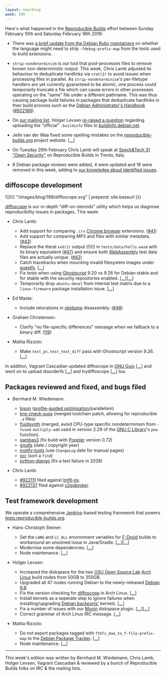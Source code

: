 ```yaml
---
layout: new/blog
week: 199
---
```


Here's what happened in the [Reproducible Builds](https://reproducible-builds.org) effort between Sunday February 10th and Saturday February 16th 2019:

* There was [a brief update from the Debian Ruby maintainers](https://bugs.debian.org/848660) on whether the language might need to strip `-fdebug-prefix-map` from the tools used to build extensions.

* `strip-nondeterminism` is our tool that post-processes files to remove known non-deterministic output. This week, Chris Lamb adjusted its behaviour to deduplicate hardlinks via `stat(2)` to avoid issues when processing files in parallel. As `strip-nondeterminism`'s per-filetype handlers are yet currently guaranteed to be atomic, one process could temporarily truncate a file which can cause errors in other processes operating on the "same" file under a different pathname. This was thus causing package build failures in packages that deduplicate hardlinks in their build process such as the [Debian Administrator's Handbook](https://debian-handbook.info/) ([#922168](https://bugs.debian.org/#922168)).

* On [our mailing list](https://lists.reproducible-builds.org/listinfo/rb-general), Holger Levsen [re-raised a question](https://lists.reproducible-builds.org/pipermail/rb-general/2019-February/001446.html) regarding uploading the "official" `.buildinfo` files to [buildinfo.debian.net](https://buildinfo.debian.net/).

* Jelle van der Waa fixed some spelling mistakes on the [reproducible-builds.org](https://reproducible-builds.org) project website. [[...](https://salsa.debian.org/reproducible-builds/reproducible-website/commit/dea014e)]

* On Tuesday 26th February Chris Lamb will speak at [Speck&Tech 31 "Open Security"](https://www.eventbrite.com/e/specktech-31-open-security-tickets-53503912643) on Reproducible Builds in Trento, Italy.

* 6 Debian package reviews were added, 4 were updated and 16 were removed in this week, adding to [our knowledge about identified issues](https://tests.reproducible-builds.org/debian/index_issues.html).

## diffoscope development

![]({{ "/images/blog/199/diffoscope.svg" | prepend: site.baseurl }})

[diffoscope](https://diffoscope.org/) is our in-depth "diff-on-steroids" utility which helps us diagnose reproducibility issues in packages. This week:

* Chris Lamb:
    * Add support for comparing `.crx` [Chrome browser](https://www.google.com/chrome/) extensions. ([#41](https://salsa.debian.org/reproducible-builds/diffoscope/issues/41))
    * Add support for comparing MP3 and files with similar metadata. ([#43](https://salsa.debian.org/reproducible-builds/diffoscope/issues/43))
    * Replace the literal `xxd(1)` output (!)(!)  in `tests/data/hello.wasm` with its binary equivalent ([#47](https://salsa.debian.org/reproducible-builds/diffoscope/issues/47)) and ensure both [WebAssembly](https://webassembly.org/) test data files are actually unique. ([#42](https://salsa.debian.org/reproducible-builds/diffoscope/issues/42))
    * Catch tracebacks when mounting invalid filesystem images under [guestfs](http://libguestfs.org/). [[...](https://salsa.debian.org/reproducible-builds/diffoscope/commit/03b9ffb)]
    * Fix tests when using [Ghostscript](https://www.ghostscript.com/) 9.20 vs 9.26 for Debian stable and for stable with the security repositories enabled. [[...](https://salsa.debian.org/reproducible-builds/diffoscope/commit/4a35e55)][[...](https://salsa.debian.org/reproducible-builds/diffoscope/commit/a7ad758)]
    * Temporarily drop `ubuntu-devel` from internal test matrix due to a `linux-firmware` package installation issue. [[...](https://salsa.debian.org/reproducible-builds/diffoscope/commit/fc3762e)]

* Ed Maste:
    * Include relocations in [objdump](https://en.wikipedia.org/wiki/Objdump) disassembly. ([#48](https://salsa.debian.org/reproducible-builds/diffoscope/issues/48))

* Graham Christensen:
    * Clarify "no file-specific differences" message when we fallback to a binary diff. ([!19](https://salsa.debian.org/reproducible-builds/diffoscope/merge_requests/19))

* Mattia Rizzolo:
    * Make `test_ps.test_text_diff` pass with Ghostscript version 9.26. [[...](https://salsa.debian.org/reproducible-builds/diffoscope/commit/de05b14)]

In addition, Vagrant Cascadian updated diffoscope in [GNU Guix](https://www.gnu.org/software/guix/) [[...](https://git.savannah.gnu.org/cgit/guix.git/commit/?id=295de8cc1af9afc2683cee332793bff1730bf1b3)] and went on to upload disorderfs [[...](https://git.savannah.gnu.org/cgit/guix.git/commit/?id=75d12c40f7edd7f3abaada916d1c2018bd3b0d46)] and trydiffoscope [[...](https://git.savannah.gnu.org/cgit/guix.git/commit/?id=706460a35754a47bf832a40de4f22271e7088226)] too.

## Packages reviewed and fixed, and bugs filed

* Bernhard M. Wiedemann:
    * [bison](https://build.opensuse.org/request/show/676711) ([profile-guided optimisation](https://en.wikipedia.org/wiki/Profile-guided_optimization)/parallelism)
    * [brp-check-suse](https://github.com/openSUSE/brp-check-suse/pull/10) (merged toolchain patch, allowing for reproducible `.a` files)
    * [fluidsynth](https://github.com/FluidSynth/fluidsynth/pull/512) (merged, avoid CPU-type specific nondeterminism from `-fused-multiply-add` used in version 2.29 of the [GNU C Library](https://en.wikipedia.org/wiki/GNU_C_Library)'s `pow` function).
    * [gambas3](https://gitlab.com/gambas/gambas/merge_requests/73) (fix build with [Poppler](https://poppler.freedesktop.org/) version 0.72)
    * [gnutls](https://gitlab.com/gnutls/gnutls/merge_requests/928) (date / copyright year)
    * [inotify-tools](https://github.com/rvoicilas/inotify-tools/pull/97) (use `ChangeLog` date for manual pages)
    * [ocr](https://build.opensuse.org/request/show/676592) (sort a `find`)
    * [python-django](https://github.com/django/django/pull/10994) (fix a test failure in 2028)

* Chris Lamb:
    * [#922111](https://bugs.debian.org/922111) filed against [lmfit-py](https://tracker.debian.org/pkg/lmfit-py).
    * [#922137](https://bugs.debian.org/922137) filed against [x2gobroker](https://tracker.debian.org/pkg/x2gobroker).



## Test framework development

We operate a comprehensive [Jenkins](https://jenkins.io/)-based testing framework that powers [tests.reproducible-builds.org](https://tests.reproducible-builds.org).

* Hans-Christoph Steiner:
    * Set the `LANG` and `LC_ALL` environment variables for [F-Droid](https://f-droid.org/en/) builds to workaround an unsolved issue in Java/Gradle. [[...](https://salsa.debian.org/qa/jenkins.debian.net/commit/a59dc0a4)][[...](https://salsa.debian.org/qa/jenkins.debian.net/commit/98ad8c97)]
    * Modernise some dependencies. [[...](https://salsa.debian.org/qa/jenkins.debian.net/commit/7c546c25)]
    * Node maintenance. [[...](https://salsa.debian.org/qa/jenkins.debian.net/commit/9282396e)]

* Holger Levsen:
    * Increased the diskspace for the two [OSU Open Source Lab](https://osuosl.org/) [Arch Linux](https://www.archlinux.org/) build nodes from 50GB to 350GB.
    * Upgraded all 47 nodes running Debian to the newly-released [Debian 9.8](https://www.debian.org/News/2019/20190216).
    * Fix the version checking for [diffoscope](https://diffoscope.org) in Arch Linux. [[...](https://salsa.debian.org/qa/jenkins.debian.net/commit/fbff602d)]
    * Install kernels as a seperate step to ignore failures when installing/upgrading [Debian backports'](https://backports.debian.org/) kernels. [[...](https://salsa.debian.org/qa/jenkins.debian.net/commit/40a99c04)]
    * Fix a number of issues with our [Munin](http://munin-monitoring.org/) diskspace plugin. [[...](https://salsa.debian.org/qa/jenkins.debian.net/commit/5b5b68b9)][[...](https://salsa.debian.org/qa/jenkins.debian.net/commit/4c2f632a)]
    * Correct grammar of Arch Linux IRC message. [[...](https://salsa.debian.org/qa/jenkins.debian.net/commit/4ec06893)]

* Mattia Rizzolo:
    * Do not export packages tagged with `ftbfs_due_to_f-file-prefix-map` to the [Debian Package Tracker](https://tracker.debian.org/). [[...](https://salsa.debian.org/qa/jenkins.debian.net/commit/24da7d58)]
    * Node maintenance. [[...](https://salsa.debian.org/qa/jenkins.debian.net/commit/b4652d1c)]


---

This week's edition was written by Bernhard M. Wiedemann, Chris Lamb, Holger Levsen, Vagrant Cascadian & reviewed by a bunch of Reproducible Builds folks on IRC & the mailing lists.
